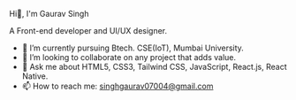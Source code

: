 Hi👋, I'm Gaurav Singh

A Front-end developer and UI/UX designer.

- 🔭 I’m currently pursuing Btech. CSE(IoT), Mumbai University.
- 👯 I’m looking to collaborate on any project that adds value.
- 💬 Ask me about HTML5, CSS3, Tailwind CSS, JavaScript, React.js, React Native.
- 📫 How to reach me: singhgaurav07004@gmail.com
